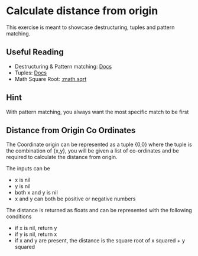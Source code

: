 # Calculate distance from origin

This exercise is meant to showcase destructuring, tuples and pattern matching.

## Useful Reading

- Destructuring & Pattern matching: [Docs](https://hexdocs.pm/elixir/pattern-matching.html)
- Tuples: [Docs](https://hexdocs.pm/elixir/1.12.3/Tuple.html)
- Math Square Root: [:math.sqrt](https://www.erlang.org/doc/apps/stdlib/math.html#sqrt/1)

## Hint

With pattern matching, you always want the most specific match to be first

## Distance from Origin Co Ordinates

The Coordinate origin can be represented as a tuple {0,0} where the tuple is the combination of {x,y},
you will be given a list of co-ordinates and be required to calculate the distance from origin.

The inputs can be

- x is nil
- y is nil
- both x and y is nil
- x and y can both be positive or negative numbers

The distance is returned as floats and can be represented with the following conditions

- if x is nil, return y
- if y is nil, return x
- if x and y are present, the distance is the square root of x squared + y squared
